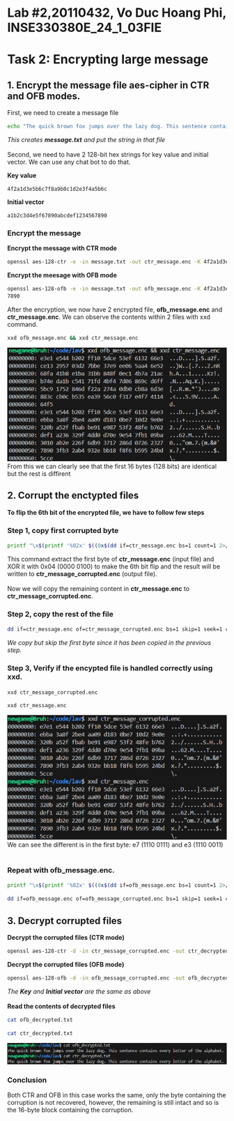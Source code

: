 # Lab #2,20110432, Vo Duc Hoang Phi, INSE330380E_24_1_03FIE
# Task 2: Encrypting large message
## 1. Encrypt the message file aes-cipher in CTR and OFB modes.
First, we need to create a message file
```sh
echo "The quick brown fox jumps over the lazy dog. This sentence contains every letter of the alphabet." > message.txt
```
*This creates **message.txt** and put the string in that file* <br> <br>
Second, we need to have 2 128-bit hex strings for key value and initial vector. We can use any chat bot to do that. <br>

**Key value**
```
4f2a1d3e5b6c7f8a9b0c1d2e3f4a5b6c
```

**Initial vector**
```
a1b2c3d4e5f67890abcdef1234567890
```
### Encrypt the message

**Encrypt the message with CTR mode**

```sh
openssl aes-128-ctr -e -in message.txt -out ctr_message.enc -K 4f2a1d3e5b6c7f8a9b0c1d2e3f4a5b6c -iv a1b2c3d4e5f67890abcdef1234567890 
````

**Encrypt the meesage with OFB mode**
```sh
openssl aes-128-ofb -e -in message.txt -out ofb_message.enc -K 4f2a1d3e5b6c7f8a9b0c1d2e3f4a5b6c -iv a1b2c3d4e5f67890abcdef123456
7890 
```
After the encryption, we now have 2 encrypted file, **ofb_message.enc** and **ctr_message.enc**. We can observe the contents within 2 files with xxd command.
```sh
xxd ofb_message.enc && xxd ctr_message.enc
```
![Encrypted contents](./images/contents.png)
<br>
From this we can clearly see that the first 16 bytes (128 bits) are identical but the rest is diffirent

## 2. Corrupt the enctypted files
**To flip the 6th bit of the encrypted file, we have to follow few steps**
### Step 1, copy first corrupted byte
```sh
printf "\x$(printf '%02x' $((0x$(dd if=ctr_message.enc bs=1 count=1 2>/dev/null | xxd -p) ^ 0x04)))" | dd of=ctr_message_corrupted.enc bs=1 count=1 conv=notrunc
```
This command extract the first byte of **ctr_message.enc** (input file) and XOR it with 0x04 (0000 0100) to make the 6th bit flip and the result will be written to **ctr_message_corrupted.enc** (output file). <br><br>
Now we will copy the remaining content in **ctr_message.enc** to **ctr_message_corrupted.enc**.
### Step 2, copy the rest of the file
```sh
dd if=ctr_message.enc of=ctr_message_corrupted.enc bs=1 skip=1 seek=1 conv=notrunc
```
*We copy but skip the first byte since it has been copied in the previous step.* <br>
### Step 3, Verify if the encypted file is handled correctly using xxd.
```sh
xxd ctr_message_corrupted.enc
```
```sh
xxd ctr_message.enc
```
![Corrupted_file](./images/flipped.png)
<br>
We can see the different is in the first byte: e7 (1110 0111) and e3 (1110 0011)
<br><br>
### Repeat with ofb_message.enc.
```sh
printf "\x$(printf '%02x' $((0x$(dd if=ofb_message.enc bs=1 count=1 2>/dev/null | xxd -p) ^ 0x04)))" | dd of=ofb_message_corrupted.enc bs=1 count=1 conv=notrunc
```
```sh
dd if=ofb_message.enc of=ofb_message_corrupted.enc bs=1 skip=1 seek=1 conv=notrunc
```

## 3. Decrypt corrupted files
**Decrypt the corrupted files (CTR mode)**
```sh
openssl aes-128-ctr -d -in ctr_message_corrupted.enc -out ctr_decrypted.txt -K 4f2a1d3e5b6c7f8a9b0c1d2e3f4a5b6c -iv a1b2c3d4e5f67890abcdef1234567890 
```
**Decrypt the corrupted files (OFB mode)**
```sh
openssl aes-128-ofb -d -in ofb_message_corrupted.enc -out ofb_decrypted.txt -K 4f2a1d3e5b6c7f8a9b0c1d2e3f4a5b6c -iv a1b2c3d4e5f67890abcdef1234567890 
```
*The **Key** and **Initial vector** are the same as above* <br> <br>
**Read the contents of decrypted files**
```sh
cat ofb_decrypted.txt
```
```sh
cat ctr_decrypted.txt
```
![Decrypted_contents](./images/decrypted.png)
### Conclusion
Both CTR and OFB in this case works the same, only the byte containing the corruption is not recovered, however, the remaining is still intact and so is the 16-byte block containing the corruption.